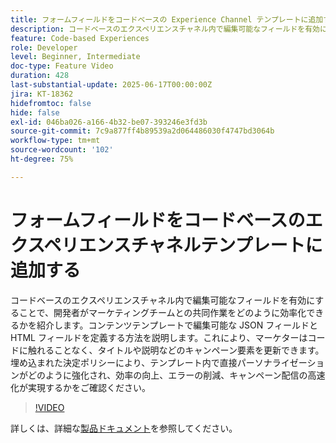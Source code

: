 ```yaml
---
title: フォームフィールドをコードベースの Experience Channel テンプレートに追加する
description: コードベースのエクスペリエンスチャネル内で編集可能なフィールドを有効にすることで、開発者がマーケティングチームとの共同作業を効率化する方法を説明します。
feature: Code-based Experiences
role: Developer
level: Beginner, Intermediate
doc-type: Feature Video
duration: 428
last-substantial-update: 2025-06-17T00:00:00Z
jira: KT-18362
hidefromtoc: false
hide: false
exl-id: 046ba026-a166-4b32-be07-393246e3fd3b
source-git-commit: 7c9a877ff4b89539a2d064486030f4747bd3064b
workflow-type: tm+mt
source-wordcount: '102'
ht-degree: 75%

---
```


# フォームフィールドをコードベースのエクスペリエンスチャネルテンプレートに追加する

コードベースのエクスペリエンスチャネル内で編集可能なフィールドを有効にすることで、開発者がマーケティングチームとの共同作業をどのように効率化できるかを紹介します。コンテンツテンプレートで編集可能な JSON フィールドと HTML フィールドを定義する方法を説明します。これにより、マーケターはコードに触れることなく、タイトルや説明などのキャンペーン要素を更新できます。埋め込まれた決定ポリシーにより、テンプレート内で直接パーソナライゼーションがどのように強化され、効率の向上、エラーの削減、キャンペーン配信の高速化が実現するかをご確認ください。

>[!VIDEO](https://video.tv.adobe.com/v/3463992/?learn=on&enablevpops&captions=jpn)

詳しくは、詳細な[製品ドキュメント](https://experienceleague.adobe.com/ja/docs/journey-optimizer/using/channels/code-based-experience/create-code-based-experiences/code-based-form-fields)を参照してください。
